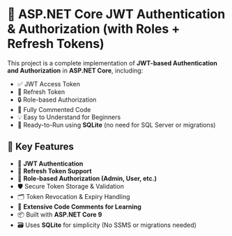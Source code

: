 # 🔐 ASP.NET Core JWT Authentication & Authorization (with Roles + Refresh Tokens)

This project is a complete implementation of **JWT-based Authentication and Authorization** in **ASP.NET Core**, including:

- ✅ JWT Access Token
- 🔁 Refresh Token
- 🔒 Role-based Authorization
- 📄 Fully Commented Code
- 💡 Easy to Understand for Beginners
- 🧪 Ready-to-Run using **SQLite** (no need for SQL Server or migrations)


## 📌 Key Features

- 🔑 **JWT Authentication**  
- 🧾 **Refresh Token Support**  
- 👤 **Role-based Authorization (Admin, User, etc.)**  
- 🛡️ Secure Token Storage & Validation  
- 🗂️ Token Revocation & Expiry Handling  
- 📝 **Extensive Code Comments for Learning**  
- 📦 Built with **ASP.NET Core 9**  
- 🗃️ Uses **SQLite** for simplicity (No SSMS or migrations needed)

